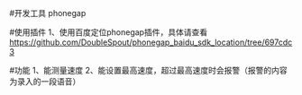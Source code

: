 #开发工具
phonegap

#使用插件
1、使用百度定位phonegap插件，具体请查看
https://github.com/DoubleSpout/phonegap_baidu_sdk_location/tree/697cdc3


#功能
1、能测量速度
2、能设置最高速度，超过最高速度时会报警（报警的内容为录入的一段语音）
